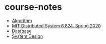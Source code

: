 # course-notes

- [Algorithm](algorithm)
- [MIT Distributed System 6.824, Spring 2020](mit-ds-6.824)
- [Database](database)
- [System Design](system-design)

